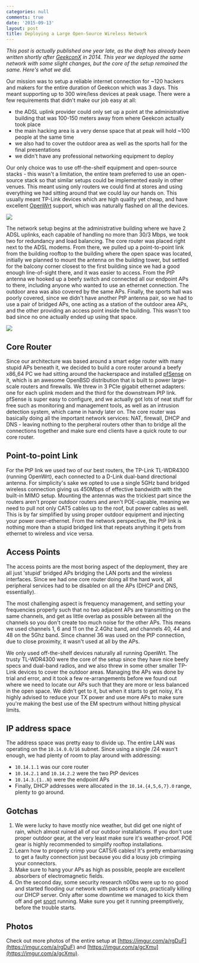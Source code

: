 ```yaml
---
categories: null
comments: true
date: '2015-09-13'
layout: post
title: Deploying a Large Open-Source Wireless Network
---
```


*This post is actually published one year late, as the draft has already been written shortly after [GeekconX](http://www.geekcon.org/) in 2014. This year we deployed the same network with some slight changes, but the core of the setup remained the same. Here's what we did.*

Our mission was to setup a reliable internet connection for ~120 hackers and makers for the entire duration of Geekcon which was 3 days. This meant supporting up to 300 wire/less devices at peak usage. There were a few requirements that didn't make our job easy at all:

 - the ADSL uplink provider could only set up a point at the administrative building that was 100-150 meters away from where Geekcon actually took place
 - the main hacking area is a very dense space that at peak will hold ~100 people at the same time
 - we also had to cover the outdoor area as well as the sports hall for the final presentations
 - we didn't have any professional networking equipment to deploy

Our only choice was to use off-the-shelf equipment and open-source stacks - this wasn't a limitation, the entire team preferred to use an open-source stack so that similar setups could be implemented easily in other venues. This meant using only routers we could find at stores and using everything we had sitting around that we could lay our hands on. This usually meant TP-Link devices which are high quality yet cheap, and have excellent [OpenWrt](http://openwrt.org/) support, which was naturally flashed on all the devices.

![](/static/img/blog/sdotyam.png)

The network setup begins at the administrative building where we have 2 ADSL uplinks, each capable of handling no more than 30/3 Mbps, we took two for redundancy and load balancing. The core router was placed right next to the ADSL modems. From there, we pulled up a point-to-point link from the building rooftop to the building where the open space was located, initially we planned to mount the antenna on the building tower, but settled for the balcony corner closest to the first building since we had a good enough line-of-sight there, and it was easier to access. From the PtP antenna we hooked up a beefy switch and connected all our endpoint APs to there, including anyone who wanted to use an ethernet connection. The outdoor area was also covered by the same APs. Finally, the sports hall was poorly covered, since we didn't have another PtP antenna pair, so we had to use a pair of bridged APs, one acting as a station of the outdoor area APs, and the other providing an access point inside the building. This wasn't too bad since no one actually ended up using that space.

![](/static/img/blog/geekcongear.jpg)

## Core Router

Since our architecture was based around a smart edge router with many stupid APs beneath it, we decided to build a core router around a beefy x86_64 PC we had sitting around the hackerspace and installed [pfSense](https://www.pfsense.org/) on it, which is an awesome OpenBSD distribution that is built to power large-scale routers and firewalls. We threw in 3 PCIe gigabit ethernet adapters: one for each uplink modem and the third for the downstream PtP link. pfSense is super easy to configure, and we actually got lots of neat stuff for free such as monitoring and management tools, as well as an intrusion detection system, which came in handy later on. The core router was basically doing all the important network services: NAT, firewall, DHCP and DNS - leaving nothing to the perpheral routers other than to bridge all the connections together and make sure end clients have a quick route to our core router.

## Point-to-point Link

For the PtP link we used two of our best routers, the TP-Link TL-WDR4300 (running OpenWrt), each connected to a D-Link dual-band directional antenna. For simplicity's sake we opted to use a single 5GHz band bridged wireless connection giving us 450Mbps of effective bandwidth with the built-in MIMO setup. Mounting the antennas was the trickiest part since the routers aren't proper outdoor routers and aren't POE-capable, meaning we need to pull not only CAT5 cables up to the roof, but power cables as well. This is by far simplified by using proper outdoor equipment and injecting your power over-ethernet. From the network perspective, the PtP link is nothing more than a stupid bridged link that repeats anything it gets from ethernet to wireless and vice versa.

## Access Points

The access points are the most boring aspect of the deployment, they are all just 'stupid' bridged APs bridging the LAN ports and the wireless interfaces. Since we had one core router doing all the hard work, all peripheral services had to be disabled on all the APs (DHCP and DNS, essentially).

The most challenging aspect is frequency management, and setting your frequencies properly such that no two adjacent APs are transmitting on the same channels, and get as little overlap as possible between all the channels so you don't create too much noise for the other APs. This means we used channels 1, 6 and 11 on the 2.4Ghz band, and channels 40, 44 and 48 on the 5Ghz band. Since channel 36 was used on the PtP connection, due to close proximity, it wasn't used at all by the APs.

We only used off-the-shelf devices naturally all running OpenWrt. The trusty TL-WDR4300 were the core of the setup since they have nice beefy specs and dual-band radios, and we also threw in some other smaller TP-Link devices to cover the outdoor areas. Managing the APs was done by trial and error, and it took a few re-arrangements before we found out where we need to locate our APs such that they are more or less balanced in the open space. We didn't get to it, but when it starts to get noisy, it's highly advised to reduce your TX power and use more APs to make sure you're making the best use of the EM spectrum without hitting physical limits.

## IP address space

The address space was pretty easy to divide up. The entire LAN was operating on the `10.14.0.0/16` subnet. Since using a single /24 wasn't enough, we had plenty of room to play around with addressing:

 - `10.14.1.1` was our core router
 - `10.14.2.1` and `10.14.2.2` were the two PtP devices
 - `10.14.3.{1..N}` were the endpoint APs
 - Finally, DHCP addresses were allocated in the `10.14.{4,5,6,7}.0` range, plenty to go around.

## Gotchas

 1. We were lucky to have mostly nice weather, but did get one night of rain, which almost ruined all of our outdoor installations. If you don't use proper outdoor gear, at the very least make sure it's weather-proof. POE gear is highly recommended to simplify rooftop installations.
 2. Learn how to properly crimp your CAT5/6 cables! It's pretty embarrasing to get a faulty connection just because you did a lousy job crimping your connectors.
 3. Make sure to hang your APs as high as possible, people are excellent absorbers of electromagnetic fields.
 4. On the second day, some security research n00bs were up to no good and started flooding our network with packets of crap, practically killing our DHCP server. Only after some downtime we managed to kick them off and get [snort](https://snort.org/) running. Make sure you get it running preemptively, before the trouble starts.

## Photos

Check out more photos of the entire setup at [https://imgur.com/a/rgDuF](https://imgur.com/a/rgDuF) and [https://imgur.com/a/gcXmu](https://imgur.com/a/gcXmu).